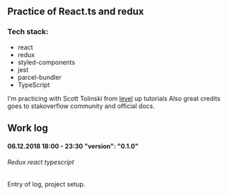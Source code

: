 ## Practice of React.ts and redux

### Tech stack:
 - react
 - redux
 - styled-components
 - jest 
 - parcel-bundler
 - TypeScript

I'm practicing with Scott Tolinski from [level] up tutorials
Also great credits goes to stakoverflow community and official docs.



[level]: <http://leveluptutorials.com/>


## Work log

#### 06.12.2018 18:00 - 23:30 "version": "0.1.0"

###### Redux react typescript

Entry of log, project setup.


